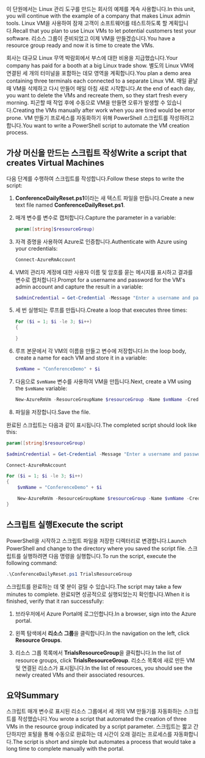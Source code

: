 <span data-ttu-id="f8f4d-101">이 단원에서는 Linux 관리 도구를 만드는 회사의 예제를 계속 사용합니다.</span><span class="sxs-lookup"><span data-stu-id="f8f4d-101">In this unit, you will continue with the example of a company that makes Linux admin tools.</span></span> <span data-ttu-id="f8f4d-102">Linux VM을 사용하여 잠재 고객이 소프트웨어를 테스트하도록 할 계획입니다.</span><span class="sxs-lookup"><span data-stu-id="f8f4d-102">Recall that you plan to use Linux VMs to let potential customers test your software.</span></span> <span data-ttu-id="f8f4d-103">리소스 그룹이 준비되었고 이제 VM을 만들겠습니다.</span><span class="sxs-lookup"><span data-stu-id="f8f4d-103">You have a resource group ready and now it is time to create the VMs.</span></span>

<span data-ttu-id="f8f4d-104">회사는 대규모 Linux 무역 박람회에서 부스에 대한 비용을 지급했습니다.</span><span class="sxs-lookup"><span data-stu-id="f8f4d-104">Your company has paid for a booth at a big Linux trade show.</span></span> <span data-ttu-id="f8f4d-105">별도의 Linux VM에 연결된 세 개의 터미널을 포함하는 데모 영역을 계획합니다.</span><span class="sxs-lookup"><span data-stu-id="f8f4d-105">You plan a demo area containing three terminals each connected to a separate Linux VM.</span></span> <span data-ttu-id="f8f4d-106">매일 끝날 때 VM을 삭제하고 다시 만들어 매일 아침 새로 시작합니다.</span><span class="sxs-lookup"><span data-stu-id="f8f4d-106">At the end of each day, you want to delete the VMs and recreate them, so they start fresh every morning.</span></span> <span data-ttu-id="f8f4d-107">피곤할 때 작업 후에 수동으로 VM을 만들면 오류가 발생할 수 있습니다.</span><span class="sxs-lookup"><span data-stu-id="f8f4d-107">Creating the VMs manually after work when you are tired would be error prone.</span></span> <span data-ttu-id="f8f4d-108">VM 만들기 프로세스를 자동화하기 위해 PowerShell 스크립트를 작성하려고 합니다.</span><span class="sxs-lookup"><span data-stu-id="f8f4d-108">You want to write a PowerShell script to automate the VM creation process.</span></span>

## <a name="write-a-script-that-creates-virtual-machines"></a><span data-ttu-id="f8f4d-109">가상 머신을 만드는 스크립트 작성</span><span class="sxs-lookup"><span data-stu-id="f8f4d-109">Write a script that creates Virtual Machines</span></span>

<span data-ttu-id="f8f4d-110">다음 단계를 수행하여 스크립트를 작성합니다.</span><span class="sxs-lookup"><span data-stu-id="f8f4d-110">Follow these steps to write the script:</span></span>

1. <span data-ttu-id="f8f4d-111">**ConferenceDailyReset.ps1**이라는 새 텍스트 파일을 만듭니다.</span><span class="sxs-lookup"><span data-stu-id="f8f4d-111">Create a new text file named **ConferenceDailyReset.ps1**.</span></span>

1. <span data-ttu-id="f8f4d-112">매개 변수를 변수로 캡처합니다.</span><span class="sxs-lookup"><span data-stu-id="f8f4d-112">Capture the parameter in a variable:</span></span>

    ```powershell
    param([string]$resourceGroup)
    ```

1. <span data-ttu-id="f8f4d-113">자격 증명을 사용하여 Azure로 인증합니다.</span><span class="sxs-lookup"><span data-stu-id="f8f4d-113">Authenticate with Azure using your credentials:</span></span>

    ```powershell
    Connect-AzureRmAccount
    ```

1. <span data-ttu-id="f8f4d-114">VM의 관리자 계정에 대한 사용자 이름 및 암호를 묻는 메시지를 표시하고 결과를 변수로 캡처합니다.</span><span class="sxs-lookup"><span data-stu-id="f8f4d-114">Prompt for a username and password for the VM's admin account and capture the result in a variable:</span></span>

    ```powershell
    $adminCredential = Get-Credential -Message "Enter a username and password for the VM administrator."
    ```

1. <span data-ttu-id="f8f4d-115">세 번 실행되는 루프를 만듭니다.</span><span class="sxs-lookup"><span data-stu-id="f8f4d-115">Create a loop that executes three times:</span></span>

    ```powershell
    For ($i = 1; $i -le 3; $i++) 
    {

    }
    ```

1. <span data-ttu-id="f8f4d-116">루프 본문에서 각 VM의 이름을 만들고 변수에 저장합니다.</span><span class="sxs-lookup"><span data-stu-id="f8f4d-116">In the loop body, create a name for each VM and store it in a variable:</span></span>

    ```powershell
    $vmName = "ConferenceDemo" + $i
    ```

1. <span data-ttu-id="f8f4d-117">다음으로 `$vmName` 변수를 사용하여 VM을 만듭니다.</span><span class="sxs-lookup"><span data-stu-id="f8f4d-117">Next, create a VM using the `$vmName` variable:</span></span>

   ```powershell
   New-AzureRmVm -ResourceGroupName $resourceGroup -Name $vmName -Credential $adminCredential -Location "East US" -Image UbuntuLTS
   ```

1. <span data-ttu-id="f8f4d-118">파일을 저장합니다.</span><span class="sxs-lookup"><span data-stu-id="f8f4d-118">Save the file.</span></span>

<span data-ttu-id="f8f4d-119">완료된 스크립트는 다음과 같이 표시됩니다.</span><span class="sxs-lookup"><span data-stu-id="f8f4d-119">The completed script should look like this:</span></span>

```powershell
param([string]$resourceGroup)

$adminCredential = Get-Credential -Message "Enter a username and password for the VM administrator."

Connect-AzureRmAccount

For ($i = 1; $i -le 3; $i++)
{
    $vmName = "ConferenceDemo" + $i

    New-AzureRmVm -ResourceGroupName $resourceGroup -Name $vmName -Credential $adminCredential -Location "East US" -Image UbuntuLTS
}
```

## <a name="execute-the-script"></a><span data-ttu-id="f8f4d-120">스크립트 실행</span><span class="sxs-lookup"><span data-stu-id="f8f4d-120">Execute the script</span></span>

<span data-ttu-id="f8f4d-121">PowerShell을 시작하고 스크립트 파일을 저장한 디렉터리로 변경합니다.</span><span class="sxs-lookup"><span data-stu-id="f8f4d-121">Launch PowerShell and change to the directory where you saved the script file.</span></span> <span data-ttu-id="f8f4d-122">스크립트를 실행하려면 다음 명령을 실행합니다.</span><span class="sxs-lookup"><span data-stu-id="f8f4d-122">To run the script, execute the following command:</span></span>

```powershell
.\ConferenceDailyReset.ps1 TrialsResourceGroup
```

<span data-ttu-id="f8f4d-123">스크립트를 완료하는 데 몇 분이 걸릴 수 있습니다.</span><span class="sxs-lookup"><span data-stu-id="f8f4d-123">The script may take a few minutes to complete.</span></span> <span data-ttu-id="f8f4d-124">완료되면 성공적으로 실행되었는지 확인합니다.</span><span class="sxs-lookup"><span data-stu-id="f8f4d-124">When it is finished, verify that it ran successfully:</span></span>

1. <span data-ttu-id="f8f4d-125">브라우저에서 Azure Portal에 로그인합니다.</span><span class="sxs-lookup"><span data-stu-id="f8f4d-125">In a browser, sign into the Azure portal.</span></span>

1. <span data-ttu-id="f8f4d-126">왼쪽 탐색에서 **리소스 그룹**을 클릭합니다.</span><span class="sxs-lookup"><span data-stu-id="f8f4d-126">In the navigation on the left, click **Resource Groups**.</span></span>

1. <span data-ttu-id="f8f4d-127">리소스 그룹 목록에서 **TrialsResourceGroup**을 클릭합니다.</span><span class="sxs-lookup"><span data-stu-id="f8f4d-127">In the list of resource groups, click **TrialsResourceGroup**.</span></span> <span data-ttu-id="f8f4d-128">리소스 목록에 새로 만든 VM 및 연결된 리소스가 표시됩니다.</span><span class="sxs-lookup"><span data-stu-id="f8f4d-128">In the list of resources, you should see the newly created VMs and their associated resources.</span></span>

## <a name="summary"></a><span data-ttu-id="f8f4d-129">요약</span><span class="sxs-lookup"><span data-stu-id="f8f4d-129">Summary</span></span>
<span data-ttu-id="f8f4d-130">스크립트 매개 변수로 표시된 리소스 그룹에서 세 개의 VM 만들기를 자동화하는 스크립트를 작성했습니다.</span><span class="sxs-lookup"><span data-stu-id="f8f4d-130">You wrote a script that automated the creation of three VMs in the resource group indicated by a script parameter.</span></span> <span data-ttu-id="f8f4d-131">스크립트는 짧고 간단하지만 포털을 통해 수동으로 완료하는 데 시간이 오래 걸리는 프로세스를 자동화합니다.</span><span class="sxs-lookup"><span data-stu-id="f8f4d-131">The script is short and simple but automates a process that would take a long time to complete manually with the portal.</span></span>
